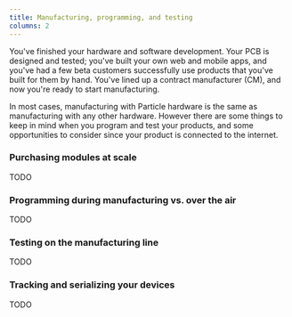 ```yaml
---
title: Manufacturing, programming, and testing
columns: 2
---
```


You've finished your hardware and software development. Your PCB is designed and tested; you've built your own web and mobile apps, and you've had a few beta customers successfully use products that you've built for them by hand. You've lined up a contract manufacturer (CM), and now you're ready to start manufacturing.

In most cases, manufacturing with Particle hardware is the same as manufacturing with any other hardware. However there are some things to keep in mind when you program and test your products, and some opportunities to consider since your product is connected to the internet.

### Purchasing modules at scale

TODO

### Programming during manufacturing vs. over the air

TODO

### Testing on the manufacturing line

TODO

### Tracking and serializing your devices

TODO
